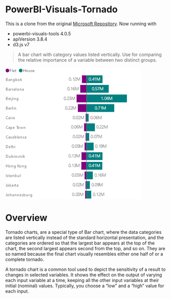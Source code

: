 # PowerBI-Visuals-Tornado

This is a clone from the original [Microsoft Repository](https://github.com/microsoft/PowerBI-visuals-Tornado).
Now running with 

- powerbi-visuals-tools 4.0.5
- apiVersion 3.8.4
- d3.js v7

> A bar chart with category values listed vertically. Use for comparing the relative importance of a variable between two distinct groups.

![Tornado chart screenshot](/assets/screenshot.png?raw=true)
# Overview
Tornado charts, are a special type of Bar chart, where the data categories are listed vertically instead of the standard horizontal presentation, and the categories are ordered so that the largest bar appears at the top of the chart, the second largest appears second from the top, and so on. They are so named because the final chart visually resembles either one half of or a complete tornado.

A tornado chart is a common tool used to depict the sensitivity of a result to changes in selected variables. It shows the effect on the output of varying each input variable at a time, keeping all the other input variables at their initial (nominal) values. Typically, you choose a “low” and a “high” value for each input.
